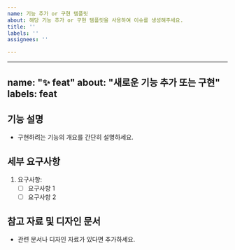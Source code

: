 ```yaml
---
name: 기능 추가 or 구현 템플릿
about: 해당 기능 추가 or 구현 템플릿을 사용하여 이슈를 생성해주세요.
title: ''
labels: ''
assignees: ''

---
```


---
name: "✨ feat"
about: "새로운 기능 추가 또는 구현"
labels: feat
---

## 기능 설명
- 구현하려는 기능의 개요를 간단히 설명하세요.

## 세부 요구사항
1. 요구사항:
    - [ ] 요구사항 1
    - [ ] 요구사항 2

## 참고 자료 및 디자인 문서
- 관련 문서나 디자인 자료가 있다면 추가하세요.
